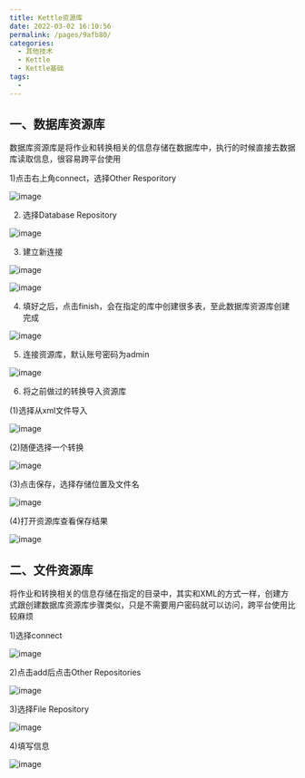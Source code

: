 ```yaml
---
title: Kettle资源库
date: 2022-03-02 16:10:56
permalink: /pages/9afb80/
categories:
  - 其他技术
  - Kettle
  - Kettle基础
tags:
  - 
---
```




## 一、数据库资源库

数据库资源库是将作业和转换相关的信息存储在数据库中，执行的时候直接去数据库读取信息，很容易跨平台使用

1)点击右上角connect，选择Other Resporitory

![image](https://cdn.jsdelivr.net/gh/Weibw162/image-hosting@dev/Kettle/image.3qj5y2tf9bi0.webp)

2) 选择Database Repository

![image](https://cdn.jsdelivr.net/gh/Weibw162/image-hosting@dev/Kettle/image.4m5i9rm9ivi0.webp)

3) 建立新连接

![image](https://cdn.jsdelivr.net/gh/Weibw162/image-hosting@dev/Kettle/image.48vuwt9omag0.webp)

![image](https://cdn.jsdelivr.net/gh/Weibw162/image-hosting@dev/Kettle/image.5afv8sg5hhc0.webp)

4) 填好之后，点击finish，会在指定的库中创建很多表，至此数据库资源库创建完成

![image](https://cdn.jsdelivr.net/gh/Weibw162/image-hosting@dev/Kettle/image.49hwxb29jw80.webp)

5) 连接资源库，默认账号密码为admin

![image](https://cdn.jsdelivr.net/gh/Weibw162/image-hosting@dev/Kettle/image.w7x7564huao.webp)

6) 将之前做过的转换导入资源库

(1)选择从xml文件导入

![image](https://cdn.jsdelivr.net/gh/Weibw162/image-hosting@dev/Kettle/image.6m8fek8wews0.webp)

(2)随便选择一个转换

![image](https://cdn.jsdelivr.net/gh/Weibw162/image-hosting@dev/Kettle/image.79lwg29cly80.webp)

(3)点击保存，选择存储位置及文件名

![image](https://cdn.jsdelivr.net/gh/Weibw162/image-hosting@dev/Kettle/image.9lmhtnj8ti8.webp)

(4)打开资源库查看保存结果

![image](https://cdn.jsdelivr.net/gh/Weibw162/image-hosting@dev/Kettle/image.g2vwdetkujc.webp)

## 二、文件资源库

将作业和转换相关的信息存储在指定的目录中，其实和XML的方式一样，创建方式跟创建数据库资源库步骤类似，只是不需要用户密码就可以访问，跨平台使用比较麻烦

1)选择connect

![image](https://cdn.jsdelivr.net/gh/Weibw162/image-hosting@dev/Kettle/image.h9te1rdqcl4.webp)

2)点击add后点击Other Repositories

![image](https://cdn.jsdelivr.net/gh/Weibw162/image-hosting@dev/Kettle/image.4mlgihcego40.webp)

3)选择File Repository

![image](https://cdn.jsdelivr.net/gh/Weibw162/image-hosting@dev/Kettle/image.2d8cnjyojv8k.webp)

4)填写信息

![image](https://cdn.jsdelivr.net/gh/Weibw162/image-hosting@dev/Kettle/image.4d9sm7jkaja0.webp)